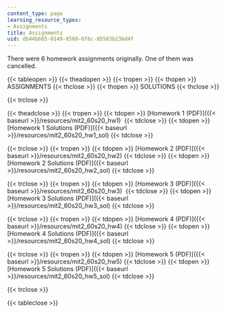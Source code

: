 ```yaml
---
content_type: page
learning_resource_types:
- Assignments
title: Assignments
uid: db44b605-0149-8560-8f6c-85583b23bd4f
---
```


There were 6 homework assignments originally. One of them was cancelled.

{{< tableopen >}}
{{< theadopen >}}
{{< tropen >}}
{{< thopen >}}
ASSIGNMENTS
{{< thclose >}}
{{< thopen >}}
SOLUTIONS
{{< thclose >}}

{{< trclose >}}

{{< theadclose >}}
{{< tropen >}}
{{< tdopen >}}
[Homework 1 (PDF)]({{< baseurl >}}/resources/mit2_60s20_hw1) 
{{< tdclose >}}
{{< tdopen >}}
[Homework 1 Solutions (PDF)]({{< baseurl >}}/resources/mit2_60s20_hw1_sol)
{{< tdclose >}}

{{< trclose >}}
{{< tropen >}}
{{< tdopen >}}
[Homework 2 (PDF)]({{< baseurl >}}/resources/mit2_60s20_hw2)
{{< tdclose >}}
{{< tdopen >}}
[Homework 2 Solutions (PDF)]({{< baseurl >}}/resources/mit2_60s20_hw2_sol)
{{< tdclose >}}

{{< trclose >}}
{{< tropen >}}
{{< tdopen >}}
[Homework 3 (PDF)]({{< baseurl >}}/resources/mit2_60s20_hw3) 
{{< tdclose >}}
{{< tdopen >}}
[Homework 3 Solutions (PDF)]({{< baseurl >}}/resources/mit2_60s20_hw3_sol)
{{< tdclose >}}

{{< trclose >}}
{{< tropen >}}
{{< tdopen >}}
[Homework 4 (PDF)]({{< baseurl >}}/resources/mit2_60s20_hw4)
{{< tdclose >}}
{{< tdopen >}}
[Homework 4 Solutions (PDF)]({{< baseurl >}}/resources/mit2_60s20_hw4_sol)
{{< tdclose >}}

{{< trclose >}}
{{< tropen >}}
{{< tdopen >}}
[Homework 5 (PDF)]({{< baseurl >}}/resources/mit2_60s20_hw5)
{{< tdclose >}}
{{< tdopen >}}
[Homework 5 Solutions (PDF)]({{< baseurl >}}/resources/mit2_60s20_hw5_sol)
{{< tdclose >}}

{{< trclose >}}

{{< tableclose >}}